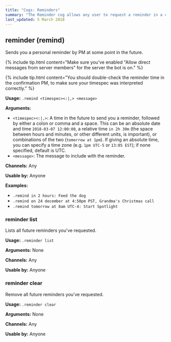 ```yaml
---
title: "Cogs: Reminders"
summary: "The Reminder cog allows any user to request a reminder in a certain amount of time."
last_updated: 5 March 2018
---
```


## reminder (remind)

Sends you a personal reminder by PM at some point in the future.

{% include tip.html content="Make sure you've enabled &quot;Allow direct messages from server members&quot; for the server the bot is on." %}

{% include tip.html content="You should double-check the reminder time in the confirmation PM, to make sure your timespec was interpreted correctly." %}

**Usage:** `.remind <timespec><:|,> <message>`

**Arguments:**
* `<timespec><:|,>`: A time in the future to send you a reminder, followed by either a colon or comma and a space. This can be an absolute date and time `2018-03-07 12:00:00`, a relative time `in 2h 30m` (the space between hours and minutes, or other different units, is important), or combinations of the two (`tomorrow at 1pm`). If giving an absolute time, you can specify a time zone (e.g. `1pm UTC-5` or `13:05 EST`); if none specified, default is UTC.
* `<message>`: The message to include with the reminder.

**Channels:** Any

**Usable by:** Anyone

**Examples:**
* `.remind in 2 hours: Feed the dog`
* `.remind on 24 december at 4:50pm PST, Grandma's Christmas call`
* `.remind tomorrow at 8am UTC-4: Start Spotlight`


### reminder list

Lists all future reminders you've requested.

**Usage:** `.reminder list`

**Arguments:** None

**Channels:** Any

**Usable by:** Anyone


### reminder clear

Remove all future reminders you've requested.

**Usage:** `.reminder clear`

**Arguments:** None

**Channels:** Any

**Usable by:** Anyone
